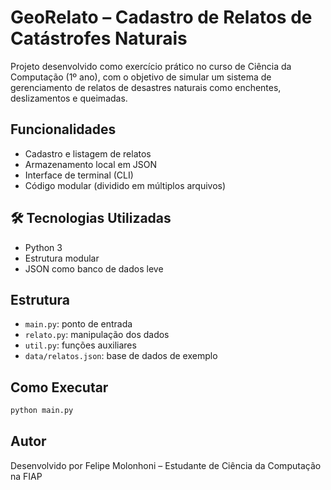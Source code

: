 #  GeoRelato – Cadastro de Relatos de Catástrofes Naturais

Projeto desenvolvido como exercício prático no curso de Ciência da Computação (1º ano), com o objetivo de simular um sistema de gerenciamento de relatos de desastres naturais como enchentes, deslizamentos e queimadas.

##  Funcionalidades
- Cadastro e listagem de relatos
- Armazenamento local em JSON
- Interface de terminal (CLI)
- Código modular (dividido em múltiplos arquivos)

## 🛠 Tecnologias Utilizadas
- Python 3
- Estrutura modular
- JSON como banco de dados leve

##  Estrutura
- `main.py`: ponto de entrada
- `relato.py`: manipulação dos dados
- `util.py`: funções auxiliares
- `data/relatos.json`: base de dados de exemplo

##  Como Executar
```bash
python main.py
```

##  Autor
Desenvolvido por Felipe Molonhoni – Estudante de Ciência da Computação na FIAP
